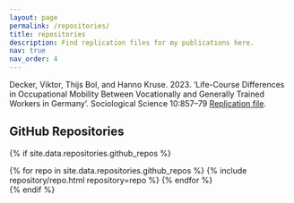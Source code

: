 ```yaml
---
layout: page
permalink: /repositories/
title: repositories
description: Find replication files for my publications here.
nav: true
nav_order: 4
---
```


Decker, Viktor, Thijs Bol, and Hanno Kruse. 2023. ‘Life-Course Differences in Occupational Mobility Between Vocationally and Generally Trained Workers in Germany’. Sociological Science 10:857–79
[Replication file](https://github.com/viktor-decker/occupational-mobility).
  
  
  
  
## GitHub Repositories

{% if site.data.repositories.github_repos %}
<div class="repositories d-flex flex-wrap flex-md-row flex-column justify-content-between align-items-center">
  {% for repo in site.data.repositories.github_repos %}
    {% include repository/repo.html repository=repo %}
  {% endfor %}
</div>
{% endif %}
